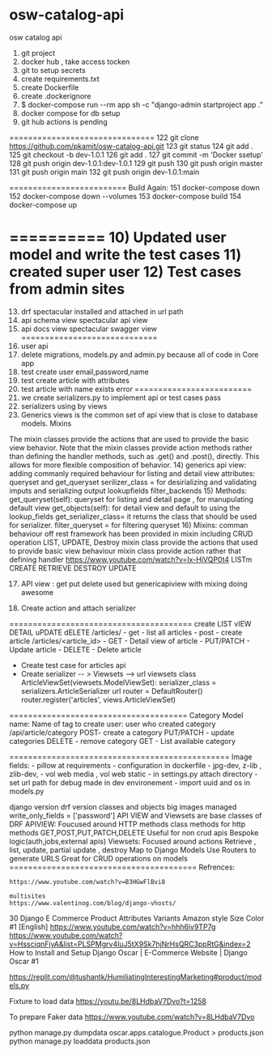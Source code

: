 # osw-catalog-api
osw catalog api
1) git project
2) docker hub , take access tocken
3) git to setup secrets
4) create requirements.txt
5) create Dockerfile
6) create .dockerignore
7) $ docker-compose run --rm app sh -c "django-admin startproject app ."
8) docker compose for db setup
9) git hub actions is pending

===============================
  122  git clone https://github.com/pkamit/osw-catalog-api.git
  123  git status
  124  git add .
  125  git checkout -b dev-1.0.1
  126  git add .
  127  git commit -m 'Docker ssetup'
  128  git push origin dev-1.0.1:dev-1.0.1
  129  git push
  130  git push origin master
  131  git push origin main
  132  git push origin dev-1.0.1:main

=========================
Build Again:
    151  docker-compose down
    152  docker-compose down --volumes
    153  docker-compose build
    154  docker-compose up


==========
10) Updated user model and write the test cases
11) created super user
12) Test cases from admin sites
===================
13) drf spectacular installed and attached in url path
14) api schema view spectacular api view
15) api docs view spectacular swagger view
=============================
16) user api
17) delete migrations, models.py and admin.py because all of code in Core app
18) test create user email,password,name
19) test create article with attributes
19) test article with name exists error
=========================
20) we create serializers.py to implement api or test cases pass
21) serializers using by views
13) Generics views is the common set of api view that is close to database models.
Mixins

The mixin classes provide the actions that are used to provide the basic view behavior. Note that the mixin classes provide action methods rather than defining the handler methods, such as .get() and .post(), directly. This allows for more flexible composition of behavior.
14) generics api view: adding commanly required behaviour for listing and detail view
attributes: queryset and get_queryset
serilizer_class = for desirializing and validating imputs and serializing output
lookupfields
filter_backends
15) Methods:
get_queryset(self): queryset for listing and detail page , for manupulating default view
get_objects(self): for detail view and default to using the lookup_fields
get_serializer_class= it returns the class that should be used for serializer.
filter_queryset = for filtering queryset
16) Mixins:
comman behaviour off rest framework has been provided in mixin
including CRUD operation LIST, UPDATE, Destroy
mixin class provide the actions that used to provide basic view behaviour
mixin class provide action rather that defining handler https://www.youtube.com/watch?v=Ix-HjVQP0t4
LISTm CREATE RETRIEVE DESTROY UPDATE

17) API view : get put delete used but genericapiview with mixing doing awesome

18) Create action and attach serializer

=======================================
create
LIST
vIEW DETAIL
uPDATE
dELETE
/articles/
    - get - list all articles
    - post - create article
/articles/<article_id>
    - GET - Detail view of article
    - PUT/PATCH - Update article
    - DELETE - Delete article

- Create test case for articles api
- Create serializer -- > Viewsets --> url
    viewsets
        class ArticleViewSet(viewsets.ModelViewSet):
        serializer_class = serializers.ArticleSerializer
    url
        router = DefaultRouter()
        router.register('articles', views.ArticleViewSet)


======================================
Category Model
    name: Name of tag to create
    user: user who created category
/api/article/category
    POST- create a category
    PUT/PATCH - update categories
    DELETE - remove category
    GET - List available category

===============================================
Image fields:
    - pillow at requirements
    - configuration in dockerfile
        - jpg-dev, z-lib , zlib-dev,
        - vol web media , vol web static
    - in settings.py attach directory
    - set url path for debug made in dev environement
    - import uuid and os in models.py







django version
drf version
classes and objects
big images managed
write_only_fields = ['password']
API VIEW and Viewsets are base classes of DRF
APIVIEW:
    Foucused around HTTP methods
    class methods for http methods
        GET,POST,PUT,PATCH,DELETE
    Useful for non crud apis
        Bespoke logic(auth,jobs,external apis)
Viewsets:
    Focused around actions
        Retrieve , list, update, partial update , destroy
    Map to Django Models
    Use Routers to generate URLS
    Great for CRUD operations on models
    ========================================
    Refrences:

    https://www.youtube.com/watch?v=B3HGwFlBvi8

    multisites
    https://www.valentinog.com/blog/django-vhosts/

 30 Django E Commerce Product Attributes Variants Amazon style Size Color #1 [English]
https://www.youtube.com/watch?v=hhh6iv9TP7g
https://www.youtube.com/watch?v=HssciqnFjyA&list=PLSPMgrv4IuJ5tX9Sk7hjNrHsQRC3ppRtG&index=2
How to Install and Setup Django Oscar | E-Commerce Website | Django Oscar #1


https://replit.com/@tushantk/HumiliatingInterestingMarketing#product/models.py

Fixture to load data
https://youtu.be/8LHdbaV7Dvo?t=1258


To prepare Faker data
https://www.youtube.com/watch?v=8LHdbaV7Dvo

python manage.py dumpdata oscar.apps.catalogue.Product > products.json
python manage.py loaddata products.json
